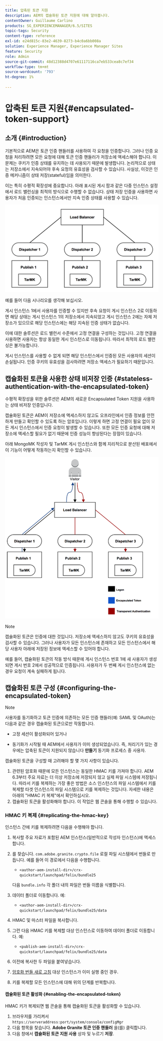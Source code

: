 ```yaml
---
title: 압축된 토큰 지원
description: AEM의 캡슐화된 토큰 지원에 대해 알아봅니다.
contentOwner: Guillaume Carlino
products: SG_EXPERIENCEMANAGER/6.5/SITES
topic-tags: Security
content-type: reference
exl-id: e24d815c-83e2-4639-8273-b4c0a6bb008a
solution: Experience Manager, Experience Manager Sites
feature: Security
role: Admin
source-git-commit: 48d12388d4707e61117116ca7eb533cea8c7ef34
workflow-type: tm+mt
source-wordcount: '793'
ht-degree: 1%

---
```


# 압축된 토큰 지원{#encapsulated-token-support}

## 소개 {#introduction}

기본적으로 AEM은 토큰 인증 핸들러를 사용하여 각 요청을 인증합니다. 그러나 인증 요청을 처리하려면 모든 요청에 대해 토큰 인증 핸들러가 저장소에 액세스해야 합니다. 이 문제는 쿠키가 인증 상태를 유지하는 데 사용되기 때문에 발생합니다. 논리적으로 상태는 저장소에서 지속되어야 후속 요청의 유효성을 검사할 수 있습니다. 사실상, 이것은 인증 메커니즘이 상태 저장(stateful)임을 의미한다.

이는 특히 수평적 확장성에 중요합니다. 아래 표시된 게시 팜과 같은 다중 인스턴스 설정에서 로드 밸런싱을 최적의 방식으로 수행할 수 없습니다. 상태 저장 인증을 사용하면 사용자가 처음 인증되는 인스턴스에서만 지속 인증 상태를 사용할 수 있습니다.

![chlimage_1-33](assets/chlimage_1-33a.png)

예를 들어 다음 시나리오를 생각해 보십시오.

게시 인스턴스 1에서 사용자를 인증할 수 있지만 후속 요청이 게시 인스턴스 2로 이동하면 해당 상태는 게시 인스턴스 1의 저장소에서 지속되었고 게시 인스턴스 2에는 자체 저장소가 있으므로 해당 인스턴스에는 해당 지속된 인증 상태가 없습니다.

이에 대한 솔루션은 로드 밸런서 수준에서 고정 연결을 구성하는 것입니다. 고정 연결을 사용하면 사용자는 항상 동일한 게시 인스턴스로 이동됩니다. 따라서 최적의 로드 밸런싱은 불가능합니다.

게시 인스턴스를 사용할 수 없게 되면 해당 인스턴스에서 인증된 모든 사용자의 세션이 손실됩니다. 인증 쿠키의 유효성을 검사하려면 저장소 액세스가 필요하기 때문입니다.

## 캡슐화된 토큰을 사용한 상태 비저장 인증 {#stateless-authentication-with-the-encapsulated-token}

수평적 확장성을 위한 솔루션은 AEM의 새로운 Encapsulated Token 지원을 사용하는 상태 비저장 인증입니다.

캡슐화된 토큰은 AEM이 저장소에 액세스하지 않고도 오프라인에서 인증 정보를 안전하게 만들고 확인할 수 있도록 하는 암호입니다. 이렇게 하면 고정 연결이 필요 없이 모든 게시 인스턴스에서 인증 요청이 발생할 수 있습니다. 또한 모든 인증 요청에 대해 저장소에 액세스할 필요가 없기 때문에 인증 성능이 향상된다는 장점이 있습니다.

아래 MongoMK 작성자 및 TarMK 게시 인스턴스와 함께 지리적으로 분산된 배포에서 이 기능이 어떻게 작동하는지 확인할 수 있습니다.

![chlimage_1-34](assets/chlimage_1-34a.png)

>[!NOTE]
>
>캡슐화된 토큰은 인증에 대한 것입니다. 저장소에 액세스하지 않고도 쿠키의 유효성을 검사할 수 있습니다. 그러나 사용자가 모든 인스턴스에 존재하고 모든 인스턴스에서 해당 사용자 아래에 저장된 정보에 액세스할 수 있어야 합니다.
>
>예를 들어, 캡슐화된 토큰의 작동 방식 때문에 게시 인스턴스 번호 1에 새 사용자가 생성되면 게시 번호 2에서 성공적으로 인증됩니다. 사용자가 두 번째 게시 인스턴스에 없는 경우 요청이 계속 실패하게 됩니다.
>

## 캡슐화된 토큰 구성 {#configuring-the-encapsulated-token}

>[!NOTE]
>사용자를 동기화하고 토큰 인증에 의존하는 모든 인증 핸들러(예: SAML 및 OAuth)는 다음과 같은 경우 캡슐화된 토큰으로만 작동합니다.
>
>* 고정 세션이 활성화되어 있거나
>
>* 동기화가 시작될 때 AEM에서 사용자가 이미 생성되었습니다. 즉, 처리기가 있는 경우에는 압축된 토큰이 지원되지 않습니다 **만들기** 동기화 프로세스 중 사용자.

캡슐화된 토큰을 구성할 때 고려해야 할 몇 가지 사항이 있습니다.

1. 관련된 암호화 때문에 모든 인스턴스는 동일한 HMAC 키를 가져야 합니다. AEM 6.3부터 주요 자료는 더 이상 저장소에 저장되지 않고 실제 파일 시스템에 저장됩니다. 따라서 키를 복제하는 가장 좋은 방법은 소스 인스턴스의 파일 시스템에서 키를 복제할 타겟 인스턴스의 파일 시스템으로 키를 복제하는 것입니다. 자세한 내용은 아래의 &quot;HMAC 키 복제&quot;에서 확인하십시오.
1. 캡슐화된 토큰을 활성화해야 합니다. 이 작업은 웹 콘솔을 통해 수행할 수 있습니다.

### HMAC 키 복제 {#replicating-the-hmac-key}

인스턴스 간에 키를 복제하려면 다음을 수행해야 합니다.

1. 복사할 주요 자료가 포함된 AEM 인스턴스(일반적으로 작성자 인스턴스)에 액세스합니다.
1. 를 찾습니다. `com.adobe.granite.crypto.file` 로컬 파일 시스템에서 번들로 만듭니다. 예를 들어 이 경로에서 다음을 수행합니다.

   * `<author-aem-install-dir>/crx-quickstart/launchpad/felix/bundle25`

   다음 `bundle.info` 각 폴더 내의 파일은 번들 이름을 식별합니다.

1. 데이터 폴더로 이동합니다. 예:

   * `<author-aem-install-dir>/crx-quickstart/launchpad/felix/bundle25/data`

1. HMAC 및 마스터 파일을 복사합니다.
1. 그런 다음 HMAC 키를 복제할 대상 인스턴스로 이동하여 데이터 폴더로 이동합니다. 예:

   * `<publish-aem-install-dir>/crx-quickstart/launchpad/felix/bundle25/data`

1. 이전에 복사한 두 파일을 붙여넣습니다.
1. [암호화 번들 새로 고침](/help/communities/deploy-communities.md#refresh-the-granite-crypto-bundle) 대상 인스턴스가 이미 실행 중인 경우.

1. 키를 복제할 모든 인스턴스에 대해 위의 단계를 반복합니다.

#### 캡슐화된 토큰 활성화 {#enabling-the-encapsulated-token}

HMAC 키가 복제되면 웹 콘솔을 통해 캡슐화된 토큰을 활성화할 수 있습니다.

1. 브라우저를 가리켜서 `https://serveraddress:port/system/console/configMgr`
1. 다음 항목을 찾습니다. **Adobe Granite 토큰 인증 핸들러** 을(를) 클릭합니다.
1. 다음 창에서 **캡슐화된 토큰 지원 사용** 상자 및 누르기 **저장**.
